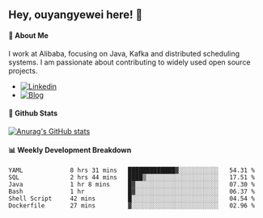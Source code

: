 ## Hey, ouyangyewei here! :wave:

#### :rocket: About Me
I work at Alibaba, focusing on Java, Kafka and distributed scheduling systems. I am passionate about contributing to widely used open source projects.

- [![Linkedin](https://img.shields.io/badge/LinkedIn-ouyangyewei-blue)](https://www.linkedin.com/in/ouyangyewei/)
- [![Blog](https://img.shields.io/badge/Blog-yeweiouyang-orange)](https://blog.csdn.net/yeweiouyang)

#### :star2: Github Stats
[![Anurag's GitHub stats](https://github-readme-stats.vercel.app/api?username=ouyangyewei&show_icons=true&cache_seconds=3600&theme=tokyonight)](https://github.com/anuraghazra/github-readme-stats)

#### :bar_chart: Weekly Development Breakdown
<!--START_SECTION:waka-->

```text
YAML             8 hrs 31 mins   █████████████▓░░░░░░░░░░░   54.31 %
SQL              2 hrs 44 mins   ████▒░░░░░░░░░░░░░░░░░░░░   17.51 %
Java             1 hr 8 mins     █▓░░░░░░░░░░░░░░░░░░░░░░░   07.30 %
Bash             1 hr            █▓░░░░░░░░░░░░░░░░░░░░░░░   06.37 %
Shell Script     42 mins         █░░░░░░░░░░░░░░░░░░░░░░░░   04.54 %
Dockerfile       27 mins         ▓░░░░░░░░░░░░░░░░░░░░░░░░   02.96 %
```

<!--END_SECTION:waka-->

